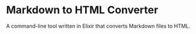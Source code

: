 # Markdown to HTML Converter

A command-line tool written in Elixir that converts Markdown files to HTML.
